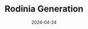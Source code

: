 ---  
layout: startup_page  
title: "Rodinia Generation"  
id: "rodiniageneration.io"  
permalink: "/rodiniagenerationrodiniageneration.io04242024/"  
website: "https://www.rodiniageneration.io/"  
funding_round: "Seed"  
funding_amount: "€3M"  
investors: "The Danish Export and Investment Fund (EIFO), Climentum Capital"  
about: "Rodinia Generation is a Danish tech startup revolutionizing the fashion industry with high-tech software and hardware solutions. It operates a network of automated microfactories to produce clothes on demand, near the customer, reducing overproduction and promoting sustainability. This approach significantly reduces water and chemical consumption, eliminates long-distance transport, and offers transparent impact reporting."  
markets: "Fashion, Technology, Sustainability"  
hq: "Copenhagen, Capital Region, Denmark"  
founded_year: "2017"  
linkedin: "https://www.linkedin.com/company/rodinia-generation/"  
twitter: ""  
instagram: ""  
facebook: ""  
crunchbase: ""  
pitchbook: ""  

date_display: "24-Apr-2024"  
date: "2024-04-24"

# SEO Optimization  
meta_title: "Rodinia Generation - Seed Funding (€3M)"  
meta_description: "Rodinia Generation, Rodinia Generation is a Danish tech startup revolutionizing the fashion industry with high-tech software and hardware solutions. It operates a network..."  
meta_keywords: "Rodinia Generation, Fashion, Technology, Sustainability, Seed funding"  
canonical_url: "https://startup.projectstartups.com/rodiniagenerationrodiniageneration.io04242024/"  
---